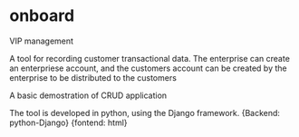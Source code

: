 # onboard
VIP management

A tool for recording customer transactional data. 
The enterprise can create an enterpriese account, and the customers account can be created by the enterprise to be distributed to the customers

A basic demostration of CRUD application

The tool is developed in python, using the Django framework.
{Backend: python-Django} {fontend: html}
